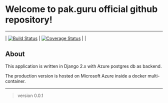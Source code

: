 # Welcome to pak.guru official github repository!

----

| [![Build Status](https://travis-ci.org/bilgrami/pakguru.svg?branch=master)](https://travis-ci.org/bilgrami/pakguru)
| [![Coverage Status](https://coveralls.io/repos/github/bilgrami/pakguru/badge.svg)](https://coveralls.io/github/bilgrami/pakguru)
| 
| 

## About

This application is written in Django 2.x with Azure postgres db as backend.

The production version is hosted on Microsoft Azure inside a docker multi-container.

---
> version 0.0.1
